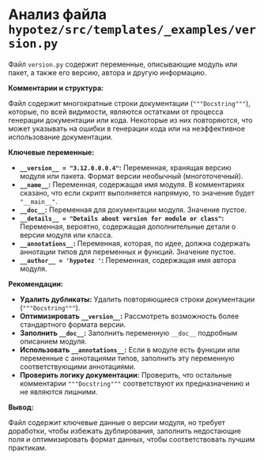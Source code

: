 # Анализ файла `hypotez/src/templates/_examples/version.py`

Файл `version.py` содержит переменные, описывающие модуль или пакет, а также его версию, автора и другую информацию.

**Комментарии и структура:**

Файл содержит многократные строки документации (`"""Docstring"""`), которые, по всей видимости, являются остатками от процесса генерации документации или кода. Некоторые из них повторяются, что может указывать на ошибки в генерации кода или на неэффективное использование документации.

**Ключевые переменные:**

* **`__version__ = "3.12.0.0.0.4"`:**  Переменная, хранящая версию модуля или пакета. Формат версии необычный (многоточечный).
* **`__name__`:** Переменная, содержащая имя модуля.  В комментариях сказано, что если скрипт выполняется напрямую, то значение будет `"__main__"`.
* **`__doc__`:** Переменная для документации модуля.  Значение пустое.
* **`__details__ = "Details about version for module or class"`:** Переменная, вероятно, содержащая дополнительные детали о версии модуля или класса.
* **`__annotations__`:** Переменная, которая, по идее, должна содержать аннотации типов для переменных и функций. Значение пустое.
* **`__author__ = 'hypotez '`:** Переменная, содержащая имя автора модуля.


**Рекомендации:**

* **Удалить дубликаты:** Удалить повторяющиеся строки документации (`"""Docstring"""`).
* **Оптимизировать `__version__`:** Рассмотреть возможность более стандартного формата версии.
* **Заполнить `__doc__`:** Заполнить переменную `__doc__` подробным описанием модуля.
* **Использовать `__annotations__`:** Если в модуле есть функции или переменные с аннотациями типов, заполнить эту переменную соответствующими аннотациями.
* **Проверить логику документации:** Проверить, что остальные комментарии  `"""Docstring"""` соответствуют их предназначению и не являются лишними.

**Вывод:**

Файл содержит ключевые данные о версии модуля, но требует доработки, чтобы избежать дублирования, заполнить недостающие поля и оптимизировать формат данных,  чтобы соответствовать лучшим практикам.